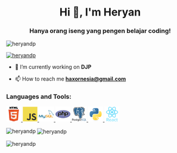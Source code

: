 <h1 align="center">Hi 👋, I'm Heryan</h1>
<h3 align="center">Hanya orang iseng yang pengen belajar coding!</h3>

<p align="left"> <img src="https://komarev.com/ghpvc/?username=heryandp&label=Profile%20views&color=0e75b6&style=flat" alt="heryandp" /> </p>

<p align="left"> <a href="https://github.com/ryo-ma/github-profile-trophy"><img src="https://github-profile-trophy.vercel.app/?username=heryandp" alt="heryandp" /></a> </p>

- 🔭 I’m currently working on **DJP**

- 📫 How to reach me **haxornesia@gmail.com**

<h3 align="left">Languages and Tools:</h3>
<p align="left"> <a href="https://www.w3.org/html/" target="_blank" rel="noreferrer"> <img src="https://raw.githubusercontent.com/devicons/devicon/master/icons/html5/html5-original-wordmark.svg" alt="html5" width="40" height="40"/> </a> <a href="https://developer.mozilla.org/en-US/docs/Web/JavaScript" target="_blank" rel="noreferrer"> <img src="https://raw.githubusercontent.com/devicons/devicon/master/icons/javascript/javascript-original.svg" alt="javascript" width="40" height="40"/> </a> <a href="https://www.mysql.com/" target="_blank" rel="noreferrer"> <img src="https://raw.githubusercontent.com/devicons/devicon/master/icons/mysql/mysql-original-wordmark.svg" alt="mysql" width="40" height="40"/> </a> <a href="https://www.php.net" target="_blank" rel="noreferrer"> <img src="https://raw.githubusercontent.com/devicons/devicon/master/icons/php/php-original.svg" alt="php" width="40" height="40"/> </a> <a href="https://www.postgresql.org" target="_blank" rel="noreferrer"> <img src="https://raw.githubusercontent.com/devicons/devicon/master/icons/postgresql/postgresql-original-wordmark.svg" alt="postgresql" width="40" height="40"/> </a> <a href="https://www.python.org" target="_blank" rel="noreferrer"> <img src="https://raw.githubusercontent.com/devicons/devicon/master/icons/python/python-original.svg" alt="python" width="40" height="40"/> </a> <a href="https://reactjs.org/" target="_blank" rel="noreferrer"> <img src="https://raw.githubusercontent.com/devicons/devicon/master/icons/react/react-original-wordmark.svg" alt="react" width="40" height="40"/> </a> </p>

<p><img align="left" src="https://github-readme-stats.vercel.app/api/top-langs?username=heryandp&show_icons=true&locale=en&layout=compact" alt="heryandp" /></p>

<p>&nbsp;<img align="center" src="https://github-readme-stats.vercel.app/api?username=heryandp&show_icons=true&locale=en" alt="heryandp" /></p>

<p><img align="center" src="https://github-readme-streak-stats.herokuapp.com/?user=heryandp&" alt="heryandp" /></p>
